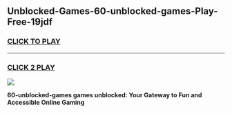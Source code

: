 
## Unblocked-Games-60-unblocked-games-Play-Free-19jdf
<h3>
<a href="https://premium76.site?title=60-unblocked-games&ref=20A">CLICK TO PLAY</a></h3>
<hr>

<h3>
<a href="https://premium76.site?title=60-unblocked-games&ref=20A">CLICK 2 PLAY</a>
  
</h3>

<a href="https://premium76.site?title=60-unblocked-games&ref=20A"><img src="https://clearcache.store/games.png"></a>


**60-unblocked-games games unblocked: Your Gateway to Fun and Accessible Online Gaming**
